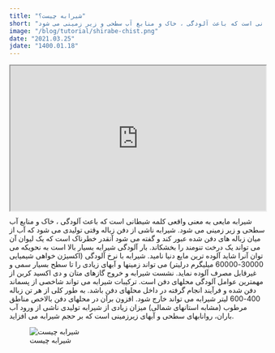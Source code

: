 ```yaml
---
title: "شیرابه چیست؟"
short: "شیرابه مایعی به معنی واقعی کلمه شیطانی است که باعث آلودگی ، خاک و منابع آب سطحی و زیر زمینی می شود. "
image: "/blog/tutorial/shirabe-chist.png"
date: "2021.03.25"
jdate: "1400.01.18"
---
```


<style>.h_iframe-aparat_embed_frame{position:relative;}.h_iframe-aparat_embed_frame .ratio{display:block;width:100%;height:auto;}.h_iframe-aparat_embed_frame iframe{position:absolute;top:0;left:0;width:100%;height:100%;}</style><div class="h_iframe-aparat_embed_frame"><span style="display: block;padding-top: 57%"></span><iframe src="https://www.aparat.com/video/video/embed/videohash/Tjr5v/vt/frame?&recom=none" title="شیرابه چیست؟" allowFullScreen="true" webkitallowfullscreen="true" mozallowfullscreen="true"></iframe></div>

<p>
شیرابه مایعی به معنی واقعی کلمه شیطانی است که باعث آلودگی ، خاک و منابع آب سطحی و زیر زمینی می شود. شیرابه ناشی از دفن زباله وقتی تولیدی می شود که آب از میان زباله های دفن شده عبور کند و گفته می شود آنقدر خطرناک است که یک لیوان آن می تواند یک درخت تنومند را بخشکاند. بار آلودگی شیرابه بسیار بالا است به نحویکه می توان آنرا شاید آلوده ترین مایع دنیا نامید. شیرابه با نرخ آلودگی (اکسیژن خواهی شیمیایی 30000-60000 میلیگرم درلیتر) می تواند زمینها و آبهای زیادی را تا سطح بسیار سمی و غیرقابل مصرف آلوده نماید. نشست شیرابه و خروج گازهای متان و دی اکسید کربن  از مهمترین عوامل آلودگی محلهای دفن است. 
ترکیبات شیرابه می تواند شاخصی از پسماند دفن شده و فرآیند انجام گرفته در داخل محلهای دفن باشد. به طور کلی از هر تن زباله 400-600 لیتر شیرابه می تواند خارج شود. افزون برآن در محلهای دفن بالاخص مناطق مرطوب (مشابه استانهای شمالی) میزان زیادی از شیرابه تولیدی ناشی از ورود آب باران، روانابهای سطحی و آبهای زیرزمینی است که بر حجم شیرابه می افزاید.

</p>

<figure>
  <img src="/blog/tutorial/shirabe-chist.png" alt="شیرابه چیست">
  <figcaption>
شیرابه چیست
</figcaption>
</figure>

<div style="padding:16px"> </div>
